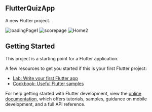 ## FlutterQuizApp

A new Flutter project.

![loadingPage1](https://github.com/Virang007/FlutterQuizApp/assets/104147123/4c700f9b-da15-4d63-a13b-2b40b1a634b5)
![scorepage](https://github.com/Virang007/FlutterQuizApp/assets/104147123/6b802daa-7493-4604-a0a9-b60764af672e)
![Home2](https://github.com/Virang007/FlutterQuizApp/assets/104147123/a372f2d7-9fb2-4285-a2cc-2f2216b3cb27)

## Getting Started

This project is a starting point for a Flutter application.

A few resources to get you started if this is your first Flutter project:

- [Lab: Write your first Flutter app](https://docs.flutter.dev/get-started/codelab)
- [Cookbook: Useful Flutter samples](https://docs.flutter.dev/cookbook)

For help getting started with Flutter development, view the
[online documentation](https://docs.flutter.dev/), which offers tutorials,
samples, guidance on mobile development, and a full API reference.
